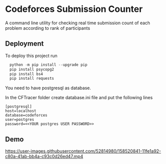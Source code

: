 
# Codeforces Submission Counter

A command line utility for checking real time submission count of each problem according to rank of participants


## Deployment

To deploy this project run

```powershell
  python -m pip install --upgrade pip
  pip install psycopg2
  pip install bs4
  pip install requests
```

You need to have postgresql as database.

In the CFTracer folder create database.ini file and put the following lines

```
[postgresql]
host=localhost
database=codeforces
user=postgres
password=<<YOUR postgres USER PASSWORD>>
```
## Demo

https://user-images.githubusercontent.com/52814980/158520841-11fe1a92-c80a-41ab-bb4a-c93c0d26ed47.mp4


